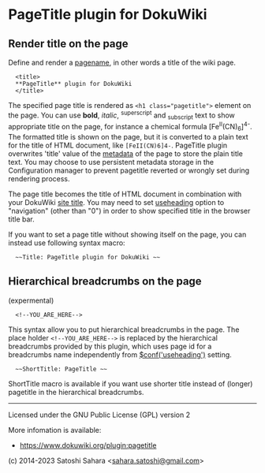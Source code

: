 PageTitle plugin for DokuWiki
==============================

Render title on the page
------------------------

Define and render a [pagename](https://www.dokuwiki.org/pagename), in other words a title of the wiki page.

```
  <title>
  **PageTitle** plugin for DokuWiki
  </title>
```

The specified page title is rendered as `<h1 class="pagetitle">` element on the page.
You can use **bold**, *italic*, <sup>superscript</sup> and <sub>subscript</sub> text to show appropriate title on the page, for instance a chemical formula [Fe<sup>II</sup>(CN)<sub>6</sub>]<sup>4-</sup>. The formatted title is shown on the page, but it is converted to a plain text for the title of HTML document, like `[FeII(CN)6]4-`. PageTitle plugin overwrites 'title' value of the [metadata](https://www.dokuwiki.org/devel:metadata) of the page to store the plain title text.
You may choose to use persistent metadata storage in the Configuration manager to prevent pagetitle reverted or wrongly set during rendering process.

The page title becomes the title of HTML document in combination with your DokuWiki [site title](https://www.dokuwiki.org/config:title).
You may need to set [useheading](https://www.dokuwiki.org/config:useheading) option 
to "navigation" (other than "0") in order to show specified title in the browser title bar.


If you want to set a page title without showing itself on the page, you can instead use following syntax macro:

```
  ~~Title: PageTitle plugin for DokuWiki ~~
```


Hierarchical breadcrumbs on the page
----------------------------------
(expermental)

```
  <!--YOU_ARE_HERE-->
```

This syntax allow you to put hierarchical breadcrumbs in the page. The place holder `<!--YOU_ARE_HERE-->` is replaced by the hierarchical breadcrumbs provided by this plugin,  which uses page id for a breadcrumbs name independently from [$conf('useheading')](https://www.dokuwiki.org/config:useheading) setting.

```
  ~~ShortTitle: PageTitle ~~
```

ShortTitle macro is available if you want use shorter title instead of (longer) pagetitle in the hierarchical breadcrumbs.


----
Licensed under the GNU Public License (GPL) version 2

More infomation is available:
  * https://www.dokuwiki.org/plugin:pagetitle

(c) 2014-2023 Satoshi Sahara \<sahara.satoshi@gmail.com>

